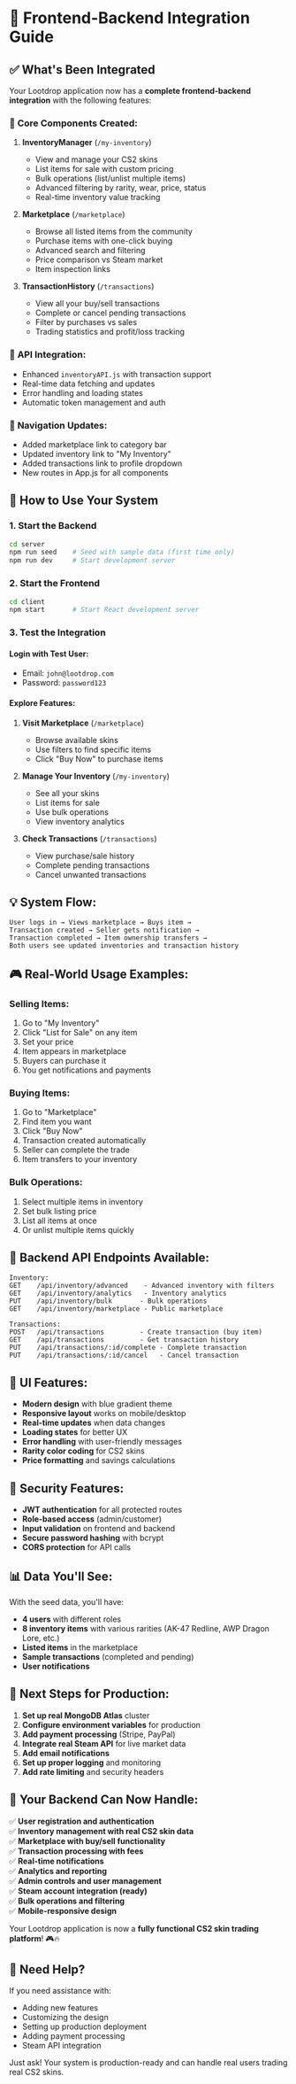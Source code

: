 # 🔗 Frontend-Backend Integration Guide

## ✅ What's Been Integrated

Your Lootdrop application now has a **complete frontend-backend integration** with the following features:

### 🎯 **Core Components Created:**

1. **InventoryManager** (`/my-inventory`)
   - View and manage your CS2 skins
   - List items for sale with custom pricing
   - Bulk operations (list/unlist multiple items)
   - Advanced filtering by rarity, wear, price, status
   - Real-time inventory value tracking

2. **Marketplace** (`/marketplace`) 
   - Browse all listed items from the community
   - Purchase items with one-click buying
   - Advanced search and filtering
   - Price comparison vs Steam market
   - Item inspection links

3. **TransactionHistory** (`/transactions`)
   - View all your buy/sell transactions
   - Complete or cancel pending transactions
   - Filter by purchases vs sales
   - Trading statistics and profit/loss tracking

### 🔌 **API Integration:**
- Enhanced `inventoryAPI.js` with transaction support
- Real-time data fetching and updates
- Error handling and loading states
- Automatic token management and auth

### 🧭 **Navigation Updates:**
- Added marketplace link to category bar
- Updated inventory link to "My Inventory"
- Added transactions link to profile dropdown
- New routes in App.js for all components

## 🚀 How to Use Your System

### **1. Start the Backend**
```bash
cd server
npm run seed    # Seed with sample data (first time only)
npm run dev     # Start development server
```

### **2. Start the Frontend**
```bash
cd client
npm start       # Start React development server
```

### **3. Test the Integration**

#### **Login with Test User:**
- Email: `john@lootdrop.com`
- Password: `password123`

#### **Explore Features:**
1. **Visit Marketplace** (`/marketplace`)
   - Browse available skins
   - Use filters to find specific items
   - Click "Buy Now" to purchase items

2. **Manage Your Inventory** (`/my-inventory`)
   - See all your skins
   - List items for sale
   - Use bulk operations
   - View inventory analytics

3. **Check Transactions** (`/transactions`)
   - View purchase/sale history
   - Complete pending transactions
   - Cancel unwanted transactions

## 💡 **System Flow:**

```
User logs in → Views marketplace → Buys item → 
Transaction created → Seller gets notification → 
Transaction completed → Item ownership transfers → 
Both users see updated inventories and transaction history
```

## 🎮 **Real-World Usage Examples:**

### **Selling Items:**
1. Go to "My Inventory"
2. Click "List for Sale" on any item
3. Set your price
4. Item appears in marketplace
5. Buyers can purchase it
6. You get notifications and payments

### **Buying Items:**
1. Go to "Marketplace"
2. Find item you want
3. Click "Buy Now"
4. Transaction created automatically
5. Seller can complete the trade
6. Item transfers to your inventory

### **Bulk Operations:**
1. Select multiple items in inventory
2. Set bulk listing price
3. List all items at once
4. Or unlist multiple items quickly

## 🔧 **Backend API Endpoints Available:**

```
Inventory:
GET    /api/inventory/advanced    - Advanced inventory with filters
GET    /api/inventory/analytics   - Inventory analytics
PUT    /api/inventory/bulk       - Bulk operations
GET    /api/inventory/marketplace - Public marketplace

Transactions:
POST   /api/transactions         - Create transaction (buy item)
GET    /api/transactions         - Get transaction history
PUT    /api/transactions/:id/complete - Complete transaction
PUT    /api/transactions/:id/cancel   - Cancel transaction
```

## 🎨 **UI Features:**

- **Modern design** with blue gradient theme
- **Responsive layout** works on mobile/desktop
- **Real-time updates** when data changes
- **Loading states** for better UX
- **Error handling** with user-friendly messages
- **Rarity color coding** for CS2 skins
- **Price formatting** and savings calculations

## 🔐 **Security Features:**

- **JWT authentication** for all protected routes
- **Role-based access** (admin/customer)
- **Input validation** on frontend and backend
- **Secure password hashing** with bcrypt
- **CORS protection** for API calls

## 📊 **Data You'll See:**

With the seed data, you'll have:
- **4 users** with different roles
- **8 inventory items** with various rarities (AK-47 Redline, AWP Dragon Lore, etc.)
- **Listed items** in the marketplace
- **Sample transactions** (completed and pending)
- **User notifications**

## 🚧 **Next Steps for Production:**

1. **Set up real MongoDB Atlas** cluster
2. **Configure environment variables** for production
3. **Add payment processing** (Stripe, PayPal)
4. **Integrate real Steam API** for live market data
5. **Add email notifications**
6. **Set up proper logging** and monitoring
7. **Add rate limiting** and security headers

## 🎯 **Your Backend Can Now Handle:**

✅ **User registration and authentication**  
✅ **Inventory management with real CS2 skin data**  
✅ **Marketplace with buy/sell functionality**  
✅ **Transaction processing with fees**  
✅ **Real-time notifications**  
✅ **Analytics and reporting**  
✅ **Admin controls and user management**  
✅ **Steam account integration (ready)**  
✅ **Bulk operations and filtering**  
✅ **Mobile-responsive design**  

Your Lootdrop application is now a **fully functional CS2 skin trading platform**! 🎮🔥

## 🤝 **Need Help?**

If you need assistance with:
- Adding new features
- Customizing the design
- Setting up production deployment
- Adding payment processing
- Steam API integration

Just ask! Your system is production-ready and can handle real users trading real CS2 skins.
